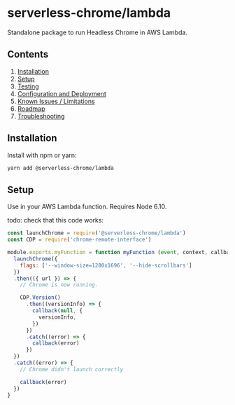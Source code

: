 # serverless-chrome/lambda

Standalone package to run Headless Chrome in AWS Lambda.


## Contents
1. [Installation](#installation)
1. [Setup](#setup)
1. [Testing](#testing)
1. [Configuration and Deployment](#configuration-and-deployment)
1. [Known Issues / Limitations](#known-issues-limitations)
1. [Roadmap](#roadmap)
1. [Troubleshooting](#troubleshooting)


## Installation
Install with npm or yarn:

```bash
yarn add @serverless-chrome/lambda
```


## Setup

Use in your AWS Lambda function. Requires Node 6.10.


todo: check that this code works:
```js
const launchChrome = require('@serverless-chrome/lambda')
const CDP = require('chrome-remote-interface')

module.exports.myFunction = function myFunction (event, context, callback) {
  launchChrome({
    flags: ['--window-size=1280x1696', '--hide-scrollbars']
  })
  .then(({ url }) => {
    // Chrome is now running.

    CDP.Version()
      .then((versionInfo) => {
        callback(null, {
          versionInfo,
        })
      })
      .catch((error) => {
        callback(error)
      })
  })
  .catch((error) => {
    // Chrome didn't launch correctly

    callback(error)
  })
}
```
